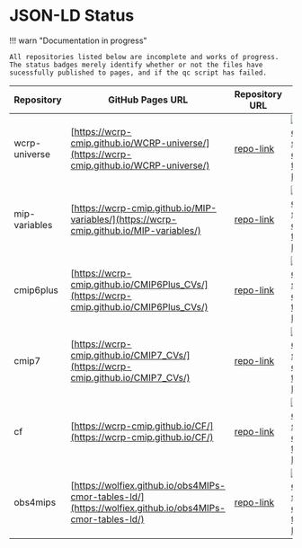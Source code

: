 # JSON-LD Status



!!! warn "Documentation in progress"

    All repositories listed below are incomplete and works of progress.
    The status badges merely identify whether or not the files have sucessfully published to pages, and if the qc script has failed. 


| **Repository**     | **GitHub Pages URL**                                         | **Repository URL**                                          | **Status Badge**                                                                                                                                        |
|---------------------|-------------------------------------------------------------|-------------------------------------------------------------|---------------------------------------------------------------------------------------------------------------------------------------------------------|
| wcrp-universe       | [https://wcrp-cmip.github.io/WCRP-universe/](https://wcrp-cmip.github.io/WCRP-universe/)      | [repo-link](https://github.com/wcrp-cmip/WCRP-universe)      | [![Deploy static content to Pages](https://github.com/WCRP-CMIP/WCRP-universe/actions/workflows/static.yml/badge.svg?branch=production)](https://github.com/WCRP-CMIP/WCRP-universe/actions/workflows/static.yml) |
| mip-variables       | [https://wcrp-cmip.github.io/MIP-variables/](https://wcrp-cmip.github.io/MIP-variables/)      | [repo-link](https://github.com/wcrp-cmip/MIP-variables)      | [![Deploy static content to Pages](https://github.com/WCRP-CMIP/MIP-variables/actions/workflows/static.yml/badge.svg?branch=production)](https://github.com/WCRP-CMIP/MIP-variables/actions/workflows/static.yml) |
| cmip6plus           | [https://wcrp-cmip.github.io/CMIP6Plus_CVs/](https://wcrp-cmip.github.io/CMIP6Plus_CVs/)      | [repo-link](https://github.com/wcrp-cmip/CMIP6Plus_CVs)      | [![Deploy static content to Pages](https://github.com/WCRP-CMIP/CMIP6Plus_CVs/actions/workflows/static.yml/badge.svg?branch=production)](https://github.com/WCRP-CMIP/CMIP6Plus_CVs/actions/workflows/static.yml) |
| cmip7               | [https://wcrp-cmip.github.io/CMIP7_CVs/](https://wcrp-cmip.github.io/CMIP7_CVs/)              | [repo-link](https://github.com/wcrp-cmip/CMIP7_CVs)          | [![Deploy static content to Pages](https://github.com/WCRP-CMIP/CMIP7_CVs/actions/workflows/static.yml/badge.svg?branch=production)](https://github.com/WCRP-CMIP/CMIP7_CVs/actions/workflows/static.yml) |
| cf                  | [https://wcrp-cmip.github.io/CF/](https://wcrp-cmip.github.io/CF/)                           | [repo-link](https://github.com/wcrp-cmip/CF)                 | [![Deploy static content to Pages](https://github.com/WCRP-CMIP/CF/actions/workflows/static.yml/badge.svg?branch=production)](https://github.com/WCRP-CMIP/CF/actions/workflows/static.yml) |
| obs4mips            | [https://wolfiex.github.io/obs4MIPs-cmor-tables-ld/](https://wolfiex.github.io/obs4MIPs-cmor-tables-ld/) | [repo-link](https://github.com/wolfiex/obs4MIPs-cmor-tables-ld) | [![Deploy static content to Pages](https://github.com/wolfiex/obs4MIPs-cmor-tables-ld/actions/workflows/static.yml/badge.svg?branch=production)](https://github.com/wolfiex/obs4MIPs-cmor-tables-ld/actions/workflows/static.yml) |


